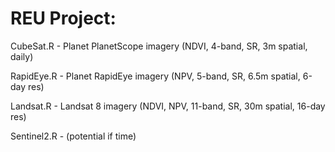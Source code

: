 # REU Project:
CubeSat.R - Planet PlanetScope imagery (NDVI, 4-band, SR, 3m spatial, daily)

RapidEye.R - Planet RapidEye imagery (NPV, 5-band, SR, 6.5m spatial, 6-day res)

Landsat.R - Landsat 8 imagery (NDVI, NPV, 11-band, SR, 30m spatial, 16-day res)

Sentinel2.R - (potential if time)
